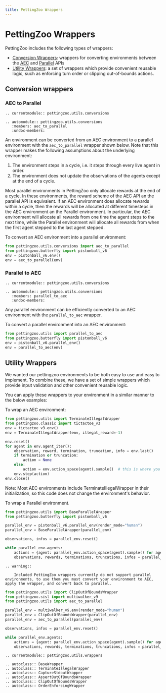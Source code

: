```yaml
---
title: PettingZoo Wrappers
---
```


# PettingZoo Wrappers

PettingZoo includes the following types of wrappers:
* [Conversion Wrappers](#conversion-wrappers): wrappers for converting environments between the [AEC](/api/aec/) and [Parallel](/api/parallel/) APIs
* [Utility Wrappers](#utility-wrappers): a set of wrappers which provide convenient reusable logic, such as enforcing turn order or clipping out-of-bounds actions.

## Conversion wrappers

### AEC to Parallel

```{eval-rst}
.. currentmodule:: pettingzoo.utils.conversions

.. automodule:: pettingzoo.utils.conversions
   :members: aec_to_parallel
   :undoc-members:
```

An environment can be converted from an AEC environment to a parallel environment with the `aec_to_parallel` wrapper shown below. Note that this wrapper makes the following assumptions about the underlying environment:

1. The environment steps in a cycle, i.e. it steps through every live agent in order.
2. The environment does not update the observations of the agents except at the end of a cycle.

Most parallel environments in PettingZoo only allocate rewards at the end of a cycle. In these environments, the reward scheme of the AEC API an the parallel API is equivalent.  If an AEC environment does allocate rewards within a cycle, then the rewards will be allocated at different timesteps in the AEC environment an the Parallel environment. In particular, the AEC environment will allocate all rewards from one time the agent steps to the next time, while the Parallel environment will allocate all rewards from when the first agent stepped to the last agent stepped.

To convert an AEC environment into a parallel environment:
``` python
from pettingzoo.utils.conversions import aec_to_parallel
from pettingzoo.butterfly import pistonball_v6
env = pistonball_v6.env()
env = aec_to_parallel(env)
```

### Parallel to AEC

```{eval-rst}
.. currentmodule:: pettingzoo.utils.conversions

.. automodule:: pettingzoo.utils.conversions
   :members: parallel_to_aec
   :undoc-members:
```

Any parallel environment can be efficiently converted to an AEC environment with the `parallel_to_aec` wrapper.

To convert a parallel environment into an AEC environment:
``` python
from pettingzoo.utils import parallel_to_aec
from pettingzoo.butterfly import pistonball_v6
env = pistonball_v6.parallel_env()
env = parallel_to_aec(env)
```


## Utility Wrappers

We wanted our pettingzoo environments to be both easy to use and easy to implement. To combine these, we have a set of simple wrappers which provide input validation and other convenient reusable logic.

You can apply these wrappers to your environment in a similar manner to the below examples:

To wrap an AEC environment:
```python
from pettingzoo.utils import TerminateIllegalWrapper
from pettingzoo.classic import tictactoe_v3
env = tictactoe_v3.env()
env = TerminateIllegalWrapper(env, illegal_reward=-1)

env.reset()
for agent in env.agent_iter():
    observation, reward, termination, truncation, info = env.last()
    if termination or truncation:
        action = None
    else:
        action = env.action_space(agent).sample()  # this is where you would insert your policy
    env.step(action)
env.close()
```
Note: Most AEC environments include TerminateIllegalWrapper in their initialization, so this code does not change the environment's behavior.

To wrap a Parallel environment.
```python
from pettingzoo.utils import BaseParallelWrapper
from pettingzoo.butterfly import pistonball_v6

parallel_env = pistonball_v6.parallel_env(render_mode="human")
parallel_env = BaseParallelWrapper(parallel_env)

observations, infos = parallel_env.reset()

while parallel_env.agents:
    actions = {agent: parallel_env.action_space(agent).sample() for agent in parallel_env.agents}  # this is where you would insert your policy
    observations, rewards, terminations, truncations, infos = parallel_env.step(actions)
```

```{eval-rst}
.. warning::

    Included PettingZoo wrappers currently do not support parallel environments, to use them you must convert your environment to AEC, apply the wrapper, and convert back to parallel.
```
```python 
from pettingzoo.utils import ClipOutOfBoundsWrapper
from pettingzoo.sisl import multiwalker_v9
from pettingzoo.utils import aec_to_parallel

parallel_env = multiwalker_v9.env(render_mode="human")
parallel_env = ClipOutOfBoundsWrapper(parallel_env)
parallel_env = aec_to_parallel(parallel_env)

observations, infos = parallel_env.reset()

while parallel_env.agents:
    actions = {agent: parallel_env.action_space(agent).sample() for agent in parallel_env.agents}  # this is where you would insert your policy
    observations, rewards, terminations, truncations, infos = parallel_env.step(actions)
```

```{eval-rst}
.. currentmodule:: pettingzoo.utils.wrappers

.. autoclass:: BaseWrapper
.. autoclass:: TerminateIllegalWrapper
.. autoclass:: CaptureStdoutWrapper
.. autoclass:: AssertOutOfBoundsWrapper
.. autoclass:: ClipOutOfBoundsWrapper
.. autoclass:: OrderEnforcingWrapper

```
